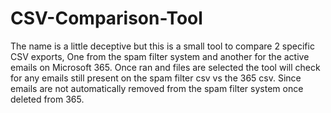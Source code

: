 # CSV-Comparison-Tool

The name is a little deceptive but this is a small tool to compare 2 specific CSV exports, One from the spam filter system and another for the active emails on
Microsoft 365. Once ran and files are selected the tool will check for any emails still present on the spam filter csv vs the 365 csv.
Since emails are not automatically removed from the spam filter system once deleted from 365.
